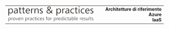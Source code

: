 <table style="width:100%">
<tr>
<td>
<img src="./media/guidance-pnp-include/pnp-logo.png"/>
</td>
<td style="text-align:right"><b>Architetture di riferimento Azure<br/>IaaS</b></td>
</tr>
</table>
